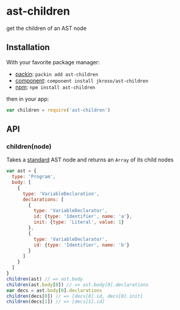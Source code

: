 
# ast-children

  get the children of an AST node

## Installation

With your favorite package manager:

- [packin](//github.com/jkroso/packin): `packin add ast-children`
- [component](//github.com/component/component#installing-packages): `component install jkroso/ast-children`
- [npm](//npmjs.org/doc/cli/npm-install.html): `npm install ast-children`

then in your app:

```js
var children = require('ast-children')
```

## API

### children(node)

Takes a [standard](https://developer.mozilla.org/en-US/docs/Mozilla/Projects/SpiderMonkey/Parser_API) AST node and returns an `Array` of its child nodes

```js
var ast = {
  type: 'Program',
  body: [
    {
      type: 'VariableDeclaration',
      declarations: [
        {
          type: 'VariableDeclarator',
          id: {type: 'Identifier', name: 'a'},
          init: {type: 'Literal', value: 1}
        },
        {
          type: 'VariableDeclarator',
          id: {type: 'Identifier', name: 'b'}
        }
      ]
    }
  ]
}
children(ast) // => ast.body
children(ast.body[0]) // => ast.body[0].declarations
var decs = ast.body[0].declarations
children(decs[0]) // => [decs[0].id, decs[0].init]
children(decs[1]) // => [decs[1].id]
```
